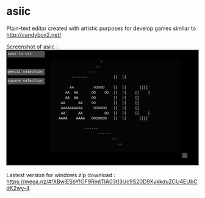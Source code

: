 # asiic
Plain-text editor created with artistic purposes for develop games similar to http://candybox2.net/

Screenshot of asiic :
![alt tag](https://github.com/egeres/asiic/blob/master/asiic_editor.PNG)

Lastest version for windows zip download :
https://mega.nz/#!XBwjESbY!OF9RmtTIA03tI3Uc9S20D9XykkduZCU4EUbCdK2wy-4

